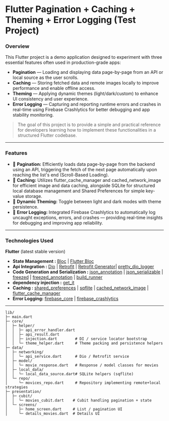 # Flutter Pagination + Caching + Theming + Error Logging (Test Project)

### Overview  
This Flutter project is a demo application designed to experiment with three essential features often used in production-grade apps:  
- **Pagination** — Loading and displaying data page-by-page from an API or local source as the user scrolls.  
- **Caching** — Storing fetched data and remote images locally to improve performance and enable offline access.  
- **Theming** — Applying dynamic themes (light/dark/custom) to enhance UI consistency and user experience.
- **Error Logging**  — Capturing and reporting runtime errors and crashes in real-time using Firebase Crashlytics for better debugging and app stability monitoring.
  
>The goal of this project is to provide a simple and practical reference for developers learning how to implement these functionalities in a structured Flutter codebase.

---

### Features  
- 📜 **Pagination:** Efficiently loads data page-by-page from the backend using an API, triggering the fetch of the next page automatically upon reaching the list's end (Scroll-Based Loading).  
- 💾 **Caching:** Utilizes flutter_cache_manager and cached_network_image for efficient image and data caching, alongside SQLite for structured local database management and Shared Preferences for simple key-value storage.  
- 🎨 **Dynamic Theming:** Toggle between light and dark modes with theme persistence.  
- 🐞 **Error Logging:** Integrated Firebase Crashlytics to automatically log uncaught exceptions, errors, and crashes — providing real-time insights for debugging and improving app reliability.

---

### Technologies Used  
**Flutter** (latest stable version)
* **State Management :** [Bloc](https://pub.dev/packages/bloc) | [Flutter Bloc](https://pub.dev/packages/flutter_bloc)
* **Api Integration :** [Dio](https://pub.dev/packages/dio) | [Retrofit](https://pub.dev/packages/retrofit) | [Retrofit Generator](https://pub.dev/packages/retrofit_generator)| [pretty_dio_logger](https://pub.dev/packages/pretty_dio_logger)<br>
* **Code Generation and Serialization :** [json_annotation](https://pub.dev/packages/json_annotation) | [json_serializable](https://pub.dev/packages/json_serializable) | [freezed](https://pub.dev/packages/freezed) | [freezed_annotation](https://pub.dev/packages/freezed_annotation) | [build_runner](https://pub.dev/packages/build_runner)<br>
* **dependency injection :** [get_it](https://pub.dev/packages/get_it)<br>
* **Caching :** [shared_preferences](https://pub.dev/packages/shared_preferences) | [sqflite](https://pub.dev/packages/sqflite) | [cached_network_image](https://pub.dev/packages/cached_network_image) | [flutter_cache_manager](https://pub.dev/packages/flutter_cache_manager)<br>
* **Error Logging:** [firebase_core](https://pub.dev/packages/firebase_core) | [firebase_crashlytics](https://pub.dev/packages/firebase_crashlytics)<br>

---


```
lib/
├─ main.dart
├─ core/
│  ├─ helper/
│  │  ├─ api_error_handler.dart
│  │  ├─ api_result.dart
│  │  ├─ injection.dart        # DI / service locator bootstrap
│  │  └─ theme_helper.dart     # Theme packing and persistence helpers
├─ data/
│  ├─ networking/
│  │  └─ api_service.dart      # Dio / Retrofit service
│  ├─ model/
│  │  └─ movie_response.dart   # Response / model classes for movies
│  ├─ local_data/
│  │  └─ local_data_source.dart# SQLite helpers (sqflite)
│  └─ repo/
│     └─ movices_repo.dart     # Repository implementing remote+local strategies
├─ presentation/
│  ├─ cubit/
│  │  └─ movies_cubit.dart    # Cubit handling pagination + state
│  └─ screens/
│     ├─ home_screen.dart     # List / pagination UI
│     └─ details_movies.dart  # Details UI
```



